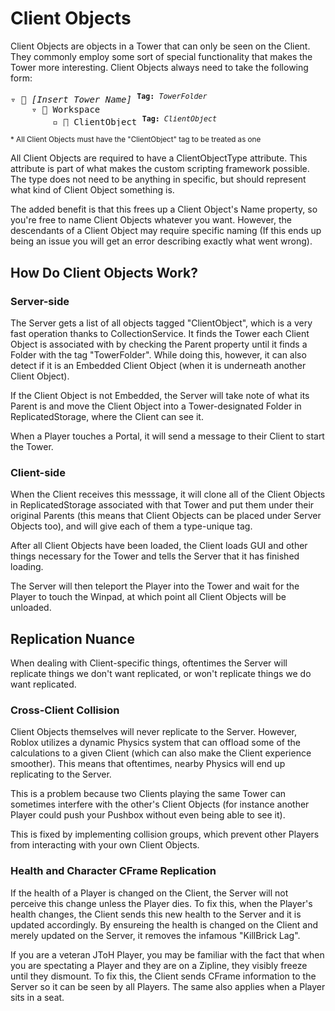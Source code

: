 # Client Objects

Client Objects are objects in a Tower that can only be seen on the Client. They commonly employ some sort of special functionality that makes the Tower more interesting. Client Objects always need to take the following form:

<pre>
▿ 📁 <i>[Insert Tower Name]</i> <sup><b>Tag:</b> <i>TowerFolder</i></sup>
    ▿ 📁 Workspace
        ▫️ 🔷 ClientObject <sup><b>Tag:</b> <i>ClientObject</i></sup>
</pre>
<sup>* All Client Objects must have the "ClientObject" tag to be treated as one</sup>

All Client Objects are required to have a ClientObjectType attribute. This attribute is part of what makes the custom scripting framework possible. The type does not need to be anything in specific, but should represent what kind of Client Object something is.

The added benefit is that this frees up a Client Object's Name property, so you're free to name Client Objects whatever you want. However, the descendants of a Client Object may require specific naming (If this ends up being an issue you will get an error describing exactly what went wrong).

## How Do Client Objects Work?

### Server-side
The Server gets a list of all objects tagged "ClientObject", which is a very fast operation thanks to CollectionService. It finds the Tower each Client Object is associated with by checking the Parent property until it finds a Folder with the tag "TowerFolder". While doing this, however, it can also detect if it is an Embedded Client Object (when it is underneath another Client Object).

If the Client Object is not Embedded, the Server will take note of what its Parent is and move the Client Object into a Tower-designated Folder in ReplicatedStorage, where the Client can see it.

When a Player touches a Portal, it will send a message to their Client to start the Tower.

### Client-side 
When the Client receives this messsage, it will clone all of the Client Objects in ReplicatedStorage associated with that Tower and put them under their original Parents (this means that Client Objects can be placed under Server Objects too), and will give each of them a type-unique tag.

After all Client Objects have been loaded, the Client loads GUI and other things necessary for the Tower and tells the Server that it has finished loading. 

The Server will then teleport the Player into the Tower and wait for the Player to touch the Winpad, at which point all Client Objects will be unloaded.

## Replication Nuance

When dealing with Client-specific things, oftentimes the Server will replicate things we don't want replicated, or won't replicate things we do want replicated.

### Cross-Client Collision

Client Objects themselves will never replicate to the Server. However, Roblox utilizes a dynamic Physics system that can offload some of the calculations to a given Client (which can also make the Client experience smoother). This means that oftentimes, nearby Physics will end up replicating to the Server.

This is a problem because two Clients playing the same Tower can sometimes interfere with the other's Client Objects (for instance another Player could push your Pushbox without even being able to see it).

This is fixed by implementing collision groups, which prevent other Players from interacting with your own Client Objects.

### Health and Character CFrame Replication

If the health of a Player is changed on the Client, the Server will not perceive this change unless the Player dies. To fix this, when the Player's health changes, the Client sends this new health to the Server and it is updated accordingly. By ensureing the health is changed on the Client and merely updated on the Server, it removes the infamous "KillBrick Lag".

If you are a veteran JToH Player, you may be familiar with the fact that when you are spectating a Player and they are on a Zipline, they visibly freeze until they dismount. To fix this, the Client sends CFrame information to the Server so it can be seen by all Players. The same also applies when a Player sits in a seat.
